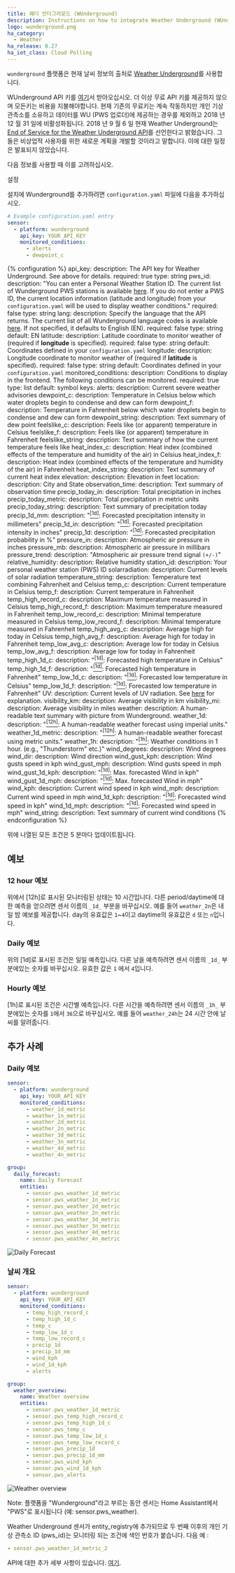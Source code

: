 ```yaml
---
title: 웨더 언더그라운드 (WUnderground)
description: Instructions on how to integrate Weather Underground (WUnderground) Weather within Home Assistant.
logo: wunderground.png
ha_category:
  - Weather
ha_release: 0.27
ha_iot_class: Cloud Polling
---
```


`wunderground` 플랫폼은 현재 날씨 정보의 출처로 [Weather Underground](https://www.wunderground.com/)를 사용합니다.

<div class='note warning'>

WUnderground API 키를 [여기](https://www.wunderground.com/weather/api)서 받아오십시오. 더 이상 무료 API 키를 제공하지 않으며 모든키는 비용을 지불해야합니다. 현재 기존의 무료키는 계속 작동하지만 개인 기상 관측소를 소유하고 데이터를 WU (PWS 업로더)에 제공하는 경우를 제외하고 2018 년 12 월 31 일에 비활성화됩니다. 2018 년 9 월 6 일 현재 Weather Underground는 [End of Service for the Weather Underground API](https://apicommunity.wunderground.com/weatherapi/topics/end-of-service-for-the-weather-underground-api)를 선언한다고 밝혔습니다. 그들은 비상업적 사용자를 위한 새로운 계획을 개발할 것이라고 말합니다. 이에 대한 일정은 발표되지 않았습니다.

다음 정보를 사용할 때 이를 고려하십시오.

</div>

설정

설치에 Wunderground를 추가하려면 `configuration.yaml` 파일에 다음을 추가하십시오.

```yaml
# Example configuration.yaml entry
sensor:
  - platform: wunderground
    api_key: YOUR_API_KEY
    monitored_conditions:
      - alerts
      - dewpoint_c
```

{% configuration %}
api_key:
  description: The API key for Weather Underground. See above for details.
  required: true
  type: string
pws_id:
  description: "You can enter a Personal Weather Station ID. The current list of Wunderground PWS stations is available [here](https://www.wunderground.com/weatherstation/ListStations.asp). If you do not enter a PWS ID, the current location information (latitude and longitude) from your `configuration.yaml` will be used to display weather conditions."
  required: false
  type: string
lang:
  description: Specify the language that the API returns. The current list of all Wunderground language codes is available [here](https://www.wunderground.com/weather/api/d/docs?d=language-support). If not specified, it defaults to English (EN).
  required: false
  type: string
  default: EN
latitude:
  description: Latitude coordinate to monitor weather of (required if **longitude** is specified).
  required: false
  type: string
  default: Coordinates defined in your `configuration.yaml`
longitude:
  description: Longitude coordinate to monitor weather of (required if **latitude** is specified).
  required: false
  type: string
  default: Coordinates defined in your `configuration.yaml`
monitored_conditions:
  description: Conditions to display in the frontend. The following conditions can be monitored.
  required: true
  type: list
  default: symbol
  keys:
    alerts:
      description: Current severe weather advisories
    dewpoint_c:
      description: Temperature in Celsius below which water droplets begin to condense and dew can form
    dewpoint_f:
      description: Temperature in Fahrenheit below which water droplets begin to condense and dew can form
    dewpoint_string:
      description: Text summary of dew point
    feelslike_c:
      description: Feels like (or apparent) temperature in Celsius
    feelslike_f:
      description: Feels like (or apparent) temperature in Fahrenheit
    feelslike_string:
      description: Text summary of how the current temperature feels like
    heat_index_c:
      description: Heat index (combined effects of the temperature and humidity of the air) in Celsius
    heat_index_f:
      description: Heat index (combined effects of the temperature and humidity of the air) in Fahrenheit
    heat_index_string:
      description: Text summary of current heat index
    elevation:
      description: Elevation in feet
    location:
      description: City and State
    observation_time:
      description: Text summary of observation time
    precip_today_in:
      description: Total precipitation in inches
    precip_today_metric:
      description: Total precipitation in metric units
    precip_today_string:
      description: Text summary of precipitation today
    precip_1d_mm:
      description: "[<sup>[1d]</sup>](#1d): Forecasted precipitation intensity in millimeters"
    precip_1d_in:
      description: "[<sup>[1d]</sup>](#1d): Forecasted precipitation intensity in inches"
    precip_1d:
      description: "[<sup>[1d]</sup>](#1d): Forecasted precipitation probability in %"
    pressure_in:
      description: Atmospheric air pressure in inches
    pressure_mb:
      description: Atmospheric air pressure in millibars
    pressure_trend:
      description: "Atmospheric air pressure trend signal `(+/-)`"
    relative_humidity:
      description: Relative humidity
    station_id:
      description: Your personal weather station (PWS) ID
    solarradiation:
      description: Current levels of solar radiation
    temperature_string:
      description: Temperature text combining Fahrenheit and Celsius
    temp_c:
      description: Current temperature in Celsius
    temp_f:
      description: Current temperature in Fahrenheit
    temp_high_record_c:
      description: Maximum temperature measured in Celsius
    temp_high_record_f:
      description: Maximum temperature measured in Fahrenheit
    temp_low_record_c:
      description: Minimal temperature measured in Celsius
    temp_low_record_f:
      description: Minimal temperature measured in Fahrenheit
    temp_high_avg_c:
      description: Average high for today in Celsius
    temp_high_avg_f:
      description: Average high for today in Fahrenheit
    temp_low_avg_c:
      description: Average low for today in Celsius
    temp_low_avg_f:
      description: Average low for today in Fahrenheit
    temp_high_1d_c:
      description: "[<sup>[1d]</sup>](#1d): Forecasted high temperature in Celsius"
    temp_high_1d_f:
      description: "[<sup>[1d]</sup>](#1d): Forecasted high temperature in Fahrenheit"
    temp_low_1d_c:
      description: "[<sup>[1d]</sup>](#1d): Forecasted low temperature in Celsius"
    temp_low_1d_f:
      description: "[<sup>[1d]</sup>](#1d): Forecasted low temperature in Fahrenheit"
    UV:
      description: Current levels of UV radiation. See [here](https://www.wunderground.com/resources/health/uvindex.asp) for explanation.
    visibility_km:
      description: Average visibility in km
    visibility_mi:
      description: Average visibility in miles
    weather:
      description: A human-readable text summary with picture from Wunderground.
    weather_1d:
      description: "[<sup>[12h]</sup>](#12h): A human-readable weather forecast using imperial units."
    weather_1d_metric:
      description: "[<sup>[12h]</sup>](#12h): A human-readable weather forecast using metric units."
    weather_1h:
      description: "[<sup>[1h]</sup>](#1h): Weather conditions in 1 hour. (e.g., \"Thunderstorm\" etc.)"
    wind_degrees:
      description: Wind degrees
    wind_dir:
      description: Wind direction
    wind_gust_kph:
      description: Wind gusts speed in kph
    wind_gust_mph:
      description: Wind gusts speed in mph
    wind_gust_1d_kph:
      description: "[<sup>[1d]</sup>](#1d): Max. forecasted Wind in kph"
    wind_gust_1d_mph:
      description: "[<sup>[1d]</sup>](#1d): Max. forecasted Wind in mph"
    wind_kph:
      description: Current wind speed in kph
    wind_mph:
      description: Current wind speed in mph
    wind_1d_kph:
      description: "[<sup>[1d]</sup>](#1d): Forecasted wind speed in kph"
    wind_1d_mph:
      description: "[<sup>[1d]</sup>](#1d): Forecasted wind speed in mph"
    wind_string:
      description: Text summary of current wind conditions
{% endconfiguration %}

위에 나열된 모든 조건은 5 분마다 업데이트됩니다.

## 예보

### 12 hour 예보

위에서 <a name="12h">[12h]</a>로 표시된 모니터링된 상태는 10 시간입니다. 다른 period/daytime에 대한 예측을 얻으려면 센서 이름의 `_1d_` 부분을 바꾸십시오. 예를 들어 `weather_2n`은 내일 밤 예보를 제공합니다. day의 유효값은 `1`~`4`이고 daytime의 유효값은 `d` 또는 `n`입니다.

### Daily 예보

위의 <a name="1d">[1d]</a>로 표시된 조건은 일일 예측입니다. 다른 날을 예측하려면 센서 이름의 `_1d_` 부분에있는 숫자를 바꾸십시오. 유효한 값은 `1` 에서 `4`입니다.

### Hourly 예보

<a name="1h">[1h]</a>로 표시된 조건은 시간별 예측입니다. 다른 시간을 예측하려면 센서 이름의 `_1h_` 부분에있는 숫자를 `1`에서 `36`으로 바꾸십시오. 예를 들어 `weather_24h`는 24 시간 안에 날씨를 알려줍니다.

## 추가 사례

### Daily 예보

```yaml
sensor:
  - platform: wunderground
    api_key: YOUR_API_KEY
    monitored_conditions:
      - weather_1d_metric
      - weather_1n_metric
      - weather_2d_metric
      - weather_2n_metric
      - weather_3d_metric
      - weather_3n_metric
      - weather_4d_metric
      - weather_4n_metric

group:
  daily_forecast:
    name: Daily Forecast
    entities:
      - sensor.pws_weather_1d_metric
      - sensor.pws_weather_1n_metric
      - sensor.pws_weather_2d_metric
      - sensor.pws_weather_2n_metric
      - sensor.pws_weather_3d_metric
      - sensor.pws_weather_3n_metric
      - sensor.pws_weather_4d_metric
      - sensor.pws_weather_4n_metric
```

![Daily Forecast](/images/screenshots/wunderground_daily_forecast.png)

### 날씨 개요

```yaml
sensor:
  - platform: wunderground
    api_key: YOUR_API_KEY
    monitored_conditions:
      - temp_high_record_c
      - temp_high_1d_c
      - temp_c
      - temp_low_1d_c
      - temp_low_record_c
      - precip_1d
      - precip_1d_mm
      - wind_kph
      - wind_1d_kph
      - alerts

group:
  weather_overview:
    name: Weather overview
    entities:
      - sensor.pws_weather_1d_metric
      - sensor.pws_temp_high_record_c
      - sensor.pws_temp_high_1d_c
      - sensor.pws_temp_c
      - sensor.pws_temp_low_1d_c
      - sensor.pws_temp_low_record_c
      - sensor.pws_precip_1d
      - sensor.pws_precip_1d_mm
      - sensor.pws_wind_kph
      - sensor.pws_wind_1d_kph
      - sensor.pws_alerts
```

![Weather overview](/images/screenshots/wunderground_weather_overview.png)

<div class='note warning'>
Note: 플랫폼을 "Wunderground"라고 부르는 동안 센서는 Home Assistant에서 "PWS"로 표시됩니다 (예: sensor.pws_weather).
</div>

Weather Underground 센서가 entity_registry에 추가되므로 두 번째 이후의 개인 기상 관측소 ID (pws_id)는 모니터링 되는 조건에 색인 번호가 붙습니다. 다음 예 : 

```yaml
- sensor.pws_weather_1d_metric_2
```

API에 대한 추가 세부 사항이 있습니다. [여기](https://www.wunderground.com/weather/api/d/docs).
